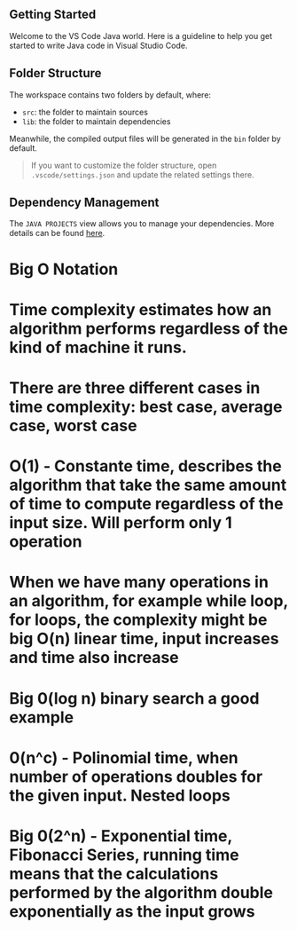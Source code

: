 ## Getting Started

Welcome to the VS Code Java world. Here is a guideline to help you get started to write Java code in Visual Studio Code.

## Folder Structure

The workspace contains two folders by default, where:

- `src`: the folder to maintain sources
- `lib`: the folder to maintain dependencies

Meanwhile, the compiled output files will be generated in the `bin` folder by default.

> If you want to customize the folder structure, open `.vscode/settings.json` and update the related settings there.

## Dependency Management

The `JAVA PROJECTS` view allows you to manage your dependencies. More details can be found [here](https://github.com/microsoft/vscode-java-dependency#manage-dependencies).

# Big O Notation
# Time complexity estimates how an algorithm performs regardless of the kind of machine it runs.
# There are three different cases in time complexity: best case, average case, worst case
# O(1) - Constante time, describes the algorithm that take the same amount of time to compute regardless of the input size. Will perform only 1 operation
# When we have many operations in an algorithm, for example while loop, for loops, the complexity might be big O(n) linear time, input increases and time also increase
# Big 0(log n) binary search a good example
# 0(n^c) - Polinomial time, when number of operations doubles for the given input. Nested loops
# Big 0(2^n) - Exponential time, Fibonacci Series, running time means that the calculations performed by the algorithm double exponentially as the input grows
